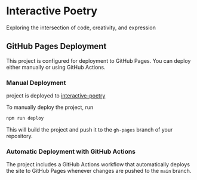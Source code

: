 # Interactive Poetry

Exploring the intersection of code, creativity, and expression

## GitHub Pages Deployment

This project is configured for deployment to GitHub Pages. You can deploy either manually or using GitHub Actions.

### Manual Deployment

project is deployed to [interactive-poetry](https://low-ghost.github.io/interactive-poetry)

To manually deploy the project, run

```bash
npm run deploy
```

This will build the project and push it to the `gh-pages` branch of your repository.

### Automatic Deployment with GitHub Actions

The project includes a GitHub Actions workflow that automatically deploys the site to GitHub Pages whenever changes are pushed to the `main` branch.
